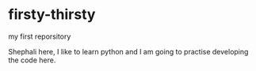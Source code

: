 # firsty-thirsty
my first reporsitory

Shephali here, I like to learn python and I am going to practise developing the code here.
